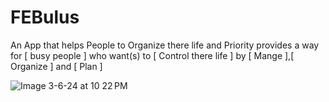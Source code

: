 # FEBulus



An App that helps People to Organize there life and Priority
provides a way for [ busy people ] who want(s) to [ Control there life ] by [ Mange ],[ Organize ] and [ Plan ]



![Image 3-6-24 at 10 22 PM](https://github.com/Mashael-M/FEBulus/assets/108432621/e7f8ab27-d5c2-4601-91cd-260adb610c44)

